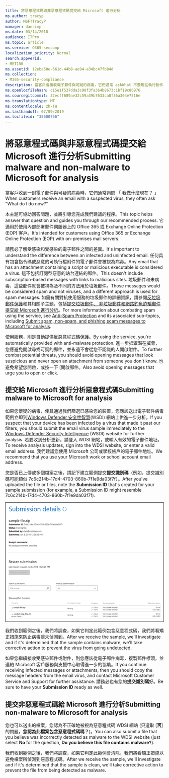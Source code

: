 ```yaml
---
title: 將惡意程式碼與非惡意程式碼提交給 Microsoft 進行分析
ms.author: tracyp
author: MSFTTracyP
manager: dansimp
ms.date: 03/14/2018
audience: ITPro
ms.topic: article
ms.service: O365-seccomp
localization_priority: Normal
search.appverid:
- MET150
ms.assetid: 12eba50e-661d-44b8-ae94-a34bc47fb84d
ms.collection:
- M365-security-compliance
description: 當客戶會接收電子郵件與可疑的病毒，它們通常 askWhat 不要現在執行動作？
ms.openlocfilehash: c15e1f537dda3c98f3fa364b8673c1bf19c86976
ms.sourcegitcommit: 32ecff689ae32c59a39b7633ca0f36a304e7516e
ms.translationtype: MT
ms.contentlocale: zh-TW
ms.lasthandoff: 07/09/2019
ms.locfileid: "35600766"
---
```

# <a name="submitting-malware-and-non-malware-to-microsoft-for-analysis"></a><span data-ttu-id="9bd30-103">將惡意程式碼與非惡意程式碼提交給 Microsoft 進行分析</span><span class="sxs-lookup"><span data-stu-id="9bd30-103">Submitting malware and non-malware to Microsoft for analysis</span></span>

<span data-ttu-id="9bd30-104">當客戶收到一封電子郵件與可疑的病毒時，它們通常詢問 「 我做什麼現在？ 」</span><span class="sxs-lookup"><span data-stu-id="9bd30-104">When customers receive an email with a suspected virus, they often ask "What do I do now?"</span></span>
  
<span data-ttu-id="9bd30-105">本主題可協助回答問題，並將引導您完成我們建議的程序。</span><span class="sxs-lookup"><span data-stu-id="9bd30-105">This topic helps answer that question and guides you through our recommended process.</span></span> <span data-ttu-id="9bd30-106">它適用於使用內部部署郵件伺服器上的 Office 365 或 Exchange Online Protection (EOP) 客戶。</span><span class="sxs-lookup"><span data-stu-id="9bd30-106">It's intended for customers using Office 365 or Exchange Online Protection (EOP) with on-premises mail servers.</span></span>
  
<span data-ttu-id="9bd30-107">請務必了解受感染和受感染的電子郵件之間的差異。</span><span class="sxs-lookup"><span data-stu-id="9bd30-107">It's important to understand the difference between an infected and uninfected email.</span></span> <span data-ttu-id="9bd30-108">任何具有包含指令碼或惡意的可執行檔附件的電子郵件會被視為病毒。</span><span class="sxs-lookup"><span data-stu-id="9bd30-108">Any email that has an attachment containing a script or malicious executable is considered a virus.</span></span> <span data-ttu-id="9bd30-109">這不包括訂閱型惡意的站台連結的郵件。</span><span class="sxs-lookup"><span data-stu-id="9bd30-109">This doesn't include subscription-based messages with links to malicious sites.</span></span> <span data-ttu-id="9bd30-110">垃圾郵件和未病毒，這些郵件就會被視為及不同的方法用於垃圾郵件。</span><span class="sxs-lookup"><span data-stu-id="9bd30-110">Those messages would be considered spam and not viruses, and a different approach is used for spam messages.</span></span> <span data-ttu-id="9bd30-111">如需有關對抗使用服務的垃圾郵件的詳細資訊，請參閱[反垃圾郵件保護](anti-spam-and-anti-malware-protection.md)和其相關子主題，包括[提交垃圾郵件、 非垃圾郵件和網路釣魚詐騙郵件提交給 Microsoft 進行分析](submit-spam-non-spam-and-phishing-scam-messages-to-microsoft-for-analysis.md)。</span><span class="sxs-lookup"><span data-stu-id="9bd30-111">For more information about combating spam using the service, see [Anti-Spam Protection](anti-spam-and-anti-malware-protection.md) and its associated sub-topics, including [Submit spam, non-spam, and phishing scam messages to Microsoft for analysis](submit-spam-non-spam-and-phishing-scam-messages-to-microsoft-for-analysis.md).</span></span> 
  
<span data-ttu-id="9bd30-112">使用服務，則是自動提供反惡意程式碼保護。</span><span class="sxs-lookup"><span data-stu-id="9bd30-112">By using the service, you're automatically provided with anti-malware protection.</span></span> <span data-ttu-id="9bd30-113">進一步抵禦潛在威脅，您應避免開啟尋找可疑的郵件，並永遠不會從您不認識的人開啟附件。</span><span class="sxs-lookup"><span data-stu-id="9bd30-113">To further combat potential threats, you should avoid opening messages that look suspicious and never open an attachment from someone you don't know.</span></span> <span data-ttu-id="9bd30-114">也避免希望您開啟，或按一下 [開啟郵件。</span><span class="sxs-lookup"><span data-stu-id="9bd30-114">Also avoid opening messages that urge you to open or click.</span></span>
  
## <a name="submitting-malware-to-microsoft-for-analysis"></a><span data-ttu-id="9bd30-115">提交給 Microsoft 進行分析惡意程式碼</span><span class="sxs-lookup"><span data-stu-id="9bd30-115">Submitting malware to Microsoft for analysis</span></span>

<span data-ttu-id="9bd30-116">如果您懷疑的病毒，使其通過我們篩選已感染您的裝置，您應該送出電子郵件病毒範例立即到[Windows Defender 安全性智慧](https://www.microsoft.com/wdsi/filesubmission)(WSDI) 網站上供進一步分析。</span><span class="sxs-lookup"><span data-stu-id="9bd30-116">If you suspect that your device has been infected by a virus that made it past our filters, you should submit the email virus sample immediately to the [Windows Defender Security Intelligence](https://www.microsoft.com/wdsi/filesubmission) (WSDI) website for further analysis.</span></span> <span data-ttu-id="9bd30-117">若要收到分析更新，請登入 WDSI 網站，或輸入有效的電子郵件地址。</span><span class="sxs-lookup"><span data-stu-id="9bd30-117">To receive analysis updates, sign into the WDSI website, or enter a valid email address.</span></span> <span data-ttu-id="9bd30-118">我們建議您使用 Microsoft 公司或學校帳戶的電子郵件地址。</span><span class="sxs-lookup"><span data-stu-id="9bd30-118">We recommend that you use your Microsoft work or school account email address.</span></span> 
  
<span data-ttu-id="9bd30-119">您是否已上傳或多個檔案之後，請記下建立範例提交**提交識別碼**（例如，提交識別碼可能類似 7c6c214b-17d4-4703-860b-7f1e9da03f7f）。</span><span class="sxs-lookup"><span data-stu-id="9bd30-119">After you've uploaded the file or files, note the **Submission ID** that's created for your sample submission (for example, a Submission ID might resemble 7c6c214b-17d4-4703-860b-7f1e9da03f7f).</span></span> 
  
![Windows Defender 安全性智慧網站中的提交詳細資料](media/EOP-Malware-Protection-Center.png)
  
<span data-ttu-id="9bd30-121">我們收到範例之後，我們將調查，如果它判定此範例包含惡意程式碼，我們將看矯正措施來防止病毒讓未偵測到。</span><span class="sxs-lookup"><span data-stu-id="9bd30-121">After we receive the sample, we'll investigate and if it's determined that the sample contains malware, we'll take corrective action to prevent the virus from going undetected.</span></span>
  
<span data-ttu-id="9bd30-122">如果您繼續接收受感染郵件或附件，則您應該從電子郵件病毒，複製郵件標頭，並連絡 Microsoft 客戶服務與支援中心取得進一步的協助。</span><span class="sxs-lookup"><span data-stu-id="9bd30-122">If you continue receiving infected messages or attachments, then you should copy the message headers from the email virus, and contact Microsoft Customer Service and Support for further assistance.</span></span> <span data-ttu-id="9bd30-123">請務必也有您的**提交識別碼**好。</span><span class="sxs-lookup"><span data-stu-id="9bd30-123">Be sure to have your **Submission ID** ready as well.</span></span> 
  
## <a name="submitting-non-malware-to-microsoft-for-analysis"></a><span data-ttu-id="9bd30-124">提交非惡意程式碼給 Microsoft 進行分析</span><span class="sxs-lookup"><span data-stu-id="9bd30-124">Submitting non-malware to Microsoft for analysis</span></span>

<span data-ttu-id="9bd30-125">您也可以送出的檔案，您認為不正確地被視為惡意程式碼 WDSI 網站 (只選取 [**否**] 的問題，**您認為此檔案包含惡意程式碼嗎？**)。</span><span class="sxs-lookup"><span data-stu-id="9bd30-125">You can also submit a file that you believe was incorrectly detected as malware to the WDSI website (just select **No** for the question, **Do you believe this file contains malware?**).</span></span>
  
<span data-ttu-id="9bd30-126">我們收到範例之後，我們將調查，如果它判定此範例會清除，我們將看矯正措施以避免檔案所偵測到惡意程式碼。</span><span class="sxs-lookup"><span data-stu-id="9bd30-126">After we receive the sample, we'll investigate and if it's determined that the sample is clean, we'll take corrective action to prevent the file from being detected as malware.</span></span>
  


